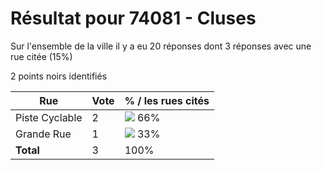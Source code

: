 # Résultat pour 74081 - Cluses

Sur l'ensemble de la ville il y a eu 20 réponses dont 3 réponses avec une rue citée (15%)

2 points noirs identifiés

| Rue | Vote | % / les rues cités|
|-----|------|-------------------|
| Piste Cyclable | 2 | <img src="../../img/bar_66.gif" />&nbsp;66%|
| Grande Rue | 1 | <img src="../../img/bar_33.gif" />&nbsp;33%|
| **Total** | 3 | 100%|
